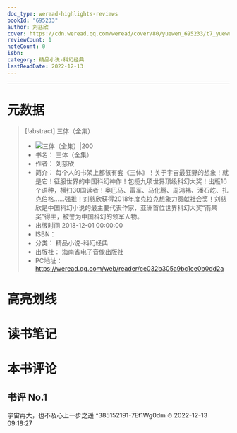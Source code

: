 ```yaml
---
doc_type: weread-highlights-reviews
bookId: "695233"
author: 刘慈欣
cover: https://cdn.weread.qq.com/weread/cover/80/yuewen_695233/t7_yuewen_6952331677562148.jpg
reviewCount: 1
noteCount: 0
isbn: 
category: 精品小说-科幻经典
lastReadDate: 2022-12-13
---
```


---
# 元数据
> [!abstract] 三体（全集）
> - ![ 三体（全集）|200](https://cdn.weread.qq.com/weread/cover/80/yuewen_695233/t7_yuewen_6952331677562148.jpg)
> - 书名： 三体（全集）
> - 作者： 刘慈欣
> - 简介： 每个人的书架上都该有套《三体》！关于宇宙最狂野的想象！就是它！征服世界的中国科幻神作！包揽九项世界顶级科幻大奖！出版16个语种，横扫30国读者！奥巴马、雷军、马化腾、周鸿袆、潘石屹、扎克伯格……强推！刘慈欣获得2018年度克拉克想象力贡献社会奖！刘慈欣是中国科幻小说的最主要代表作家，亚洲首位世界科幻大奖“雨果奖”得主，被誉为中国科幻的领军人物。
> - 出版时间 2018-12-01 00:00:00
> - ISBN： 
> - 分类： 精品小说-科幻经典
> - 出版社： 海南省电子音像出版社
> - PC地址：https://weread.qq.com/web/reader/ce032b305a9bc1ce0b0dd2a

# 高亮划线

# 读书笔记

# 本书评论

## 书评 No.1 
宇宙再大，也不及心上一步之遥 ^385152191-7Et1Wg0dm
⏱ 2022-12-13 09:18:27
